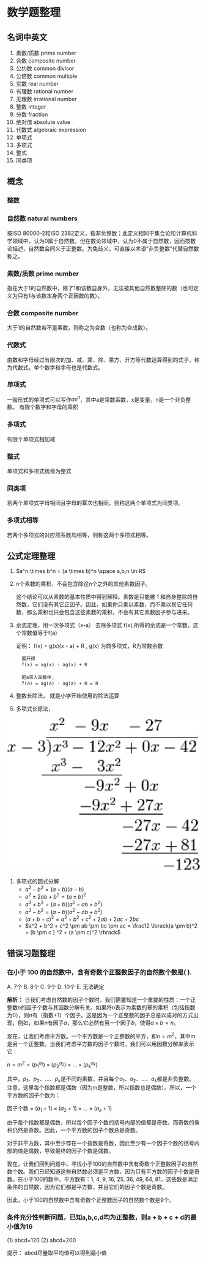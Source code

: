 # 数学题整理

## 名词中英文


1. 素数/质数 prime number
1. 合数 composite number
1. 公约数 common divisor
1. 公倍数 common multiple 
1. 实数 real number
1. 有理数 rational number
1. 无理数 irrational number
1. 整数 integer
1. 分数 fraction
1. 绝对值 absolute value
1. 代数式 algebraic expression
1. 单项式 
1. 多项式
1. 整式
1. 同类项




## 概念

### 整数


### 自然数 natural numbers
按ISO 80000-2和ISO 2382定义，指非负整数；此定义相同于集合论和计算机科学领域中，认为0属于自然数。但在数论领域中，认为0不属于自然数，因而按数论描述，自然数会同义于正整数。为免歧义，可直接以术语“非负整数”代替自然数称之。

### 素数/质数 prime number
指在大于1的自然数中，除了1和该数自身外，无法被其他自然数整除的数（也可定义为只有1与该数本身两个正因数的数）。

### 合数 composite number
大于1的自然数若不是素数，则称之为合数（也称为合成数）。


### 代数式

由数和字母经过有限次的加、减、乘、除、乘方、开方等代数运算得到的式子，称为代数式。单个数字和字母也是代数式。

### 单项式

一般形式的单项式可以写作$ax^n$，其中a是常数系数，x是变量，n是一个非负整数。
有限个数字和字母的乘积

### 多项式

有限个单项式相加减

### 整式

单项式和多项式统称为整式

### 同类项

若两个单项式字母相同且字母的幂次也相同，则称这两个单项式为同类项。

### 多项式相等

若两个多项式的对应项系数均相等，则称这两个多项式相等。

## 公式定理整理

1. $a^n \times b^n = (a \times b)^n \space a,b,n \in R$ 

1. n个素数的乘积，不会包含除这n个之外的其他素数因子。

    这个结论可以从素数的基本性质中得到解释。素数是只能被 1 和自身整除的自然数，它们没有其它正因子。因此，如果你只乘以素数，而不乘以其它任何数，那么乘积也只会包含这些素数的乘积，不会有其它素数因子参与进来。

1. 余式定理，用一次多项式（x-a） 去除多项式 f(x),所得的余式是一个常数，这个常数值等于f(a)

   证明： f(x) = g(x)(x - a) + R , g(x) 为商多项式，R为常数余数

         展开得
         f(x) = xg(x) - ag(x) + R

         把a带入函数中,
         f(a) = ag(a) - ag(a) + R = R

1. 整数长除法， 就是小学开始使用的除法运算


1. 多项式长除法， 

 ![](./pics/duoxiangshi_changchu.png)


 1. 多项式的因式分解
    - $a^2 - b^2  = (a+b)(a-b)$
    - $a^2 \pm 2ab + b^2 = (a \pm b) ^ 2$
    - $a^3 + b^3 = (a + b)(a^2 - ab + b^2)$
    - $a^3 - b^3 = (a - b)(a^2 - ab + b^2)$
    - $(a + b + c)^2 = a^2 + b^2 + c^2 + 2ab + 2ac + 2bc$
    - $a^2 + b^2 + c^2 \pm ab \pm bc \pm ac = \frac12 \lbrack(a \pm b)^2 + (b \pm c ) ^2 + (a \pm c)^2 \rbrack$

## 错误习题整理

### 在小于 100 的自然数中，含有奇数个正整数因子的自然数个数是( ).
A. 7个  B. 8个  C. 9个  D. 10个  E. 无法确定

**解析：**
当我们考虑自然数的因子个数时，我们需要知道一个重要的性质：一个正整数$n$的因子个数与其因数分解有关。如果将$n$表示为素数的幂的乘积（包括指数为0），则$n$有（指数+1）个因子。这是因为一个正整数的因子总是以成对的方式出现，例如，如果$n$有因子$a$，那么它必然有另一个因子$b$，使得$a \times b = n$。

现在，让我们考虑平方数。一个平方数是一个正整数的平方，即$n = m^2$，其中m是另一个正整数。当我们考虑平方数的因子个数时，我们可以用因数分解来表示它：

$n = m^2 = (p_1^{a_1}) \times (p_2^{a_2}) \times ... \times (p_k^{a_k})$

其中，$p_1、p_2、...、p_k$是不同的素数，并且每个$a_1、a_2、...、a_k$都是非负整数。注意，这里每个指数都是偶数（因为m是整数，所以指数总是偶数）。所以，一个平方数的因子个数为：

因子个数 = $(a_1 + 1) \times (a_2 + 1) \times ... \times (a_k + 1)$

由于每个指数都是偶数，所以每个因子个数的括号内部的值都是奇数。而奇数的乘积仍然是奇数。因此，一个平方数的因子个数总是奇数。

对于非平方数，其中至少存在一个指数是奇数，因此至少有一个因子个数的括号内部的值是偶数，导致最终的因子个数是偶数。

现在，让我们回到问题中，寻找小于100的自然数中含有奇数个正整数因子的自然数个数。我们已经知道这些自然数必须是平方数，因为只有平方数的因子个数是奇数。在小于100的数中，平方数有：1, 4, 9, 16, 25, 36, 49, 64, 81。这些数是满足条件的自然数，因为它们都是平方数，并且它们的因子个数是奇数。

因此，小于100的自然数中含有奇数个正整数因子的自然数个数是9个。

### 条件充分性判断问题，已知a,b,c,d均为正整数，则a + b + c + d的最小值为16
 
(1) abcd=120
(2) abcd=200

提示： abcd尽量取平均值可以得到最小值